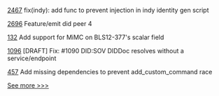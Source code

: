 
[2467](https://github.com/hyperledger/bevel/pull/2467) fix(indy): add func to prevent injection in indy identity gen script

[2696](https://github.com/hyperledger/aries-cloudagent-python/pull/2696) Feature/emit did peer 4

[132](https://github.com/hyperledger/besu-native/pull/132) Add support for MiMC on BLS12-377's scalar field

[1096](https://github.com/hyperledger/aries-vcx/pull/1096) [DRAFT] Fix: #1090 DID:SOV DIDDoc resolves without a service/endpoint

[457](https://github.com/hyperledger-labs/private-data-objects/pull/457) Add missing dependencies to prevent add_custom_command race


[See more >>>](https://start-here.hyperledger.org/pull-requests)
